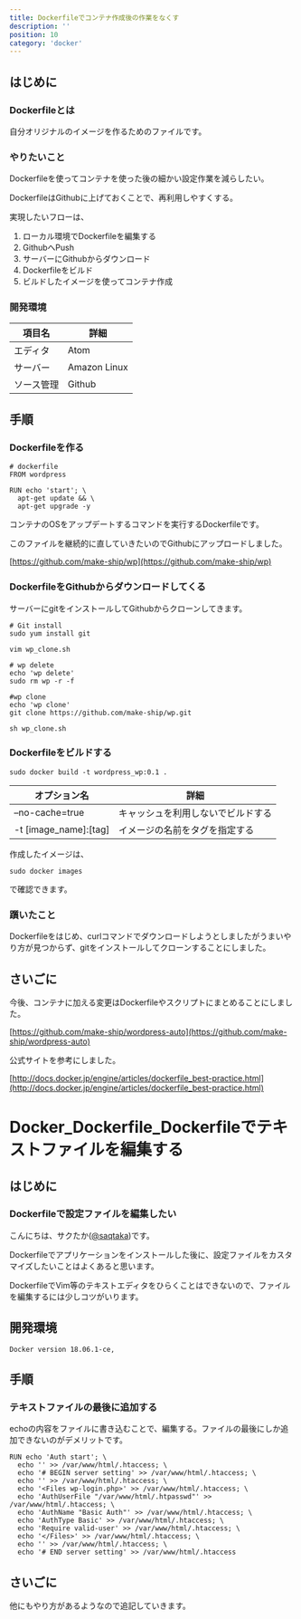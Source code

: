```yaml
---
title: Dockerfileでコンテナ作成後の作業をなくす
description: ''
position: 10
category: 'docker'
---
```


## はじめに
### Dockerfileとは
自分オリジナルのイメージを作るためのファイルです。

### やりたいこと
Dockerfileを使ってコンテナを使った後の細かい設定作業を減らしたい。

DockerfileはGithubに上げておくことで、再利用しやすくする。

実現したいフローは、

1. ローカル環境でDockerfileを編集する
1. GithubへPush
1. サーバーにGithubからダウンロード
1. Dockerfileをビルド
1. ビルドしたイメージを使ってコンテナ作成

### 開発環境
|項目名|詳細|
|--|--|
|エディタ|Atom|
|サーバー|Amazon Linux|
|ソース管理|Github|

## 手順
### Dockerfileを作る
```
# dockerfile
FROM wordpress

RUN echo 'start'; \
  apt-get update && \
  apt-get upgrade -y
```
コンテナのOSをアップデートするコマンドを実行するDockerfileです。

このファイルを継続的に直していきたいのでGithubにアップロードしました。

[https://github.com/make-ship/wp](https://github.com/make-ship/wp)

### DockerfileをGithubからダウンロードしてくる
サーバーにgitをインストールしてGithubからクローンしてきます。
```
# Git install
sudo yum install git
```

```
vim wp_clone.sh
```

```
# wp delete
echo 'wp delete'
sudo rm wp -r -f

#wp clone
echo 'wp clone'
git clone https://github.com/make-ship/wp.git
```
```
sh wp_clone.sh
```

### Dockerfileをビルドする

```
sudo docker build -t wordpress_wp:0.1 .
```

|オプション名|詳細|
|--|--|
|–no-cache=true|キャッシュを利用しないでビルドする|
|-t [image_name]:[tag]|イメージの名前をタグを指定する|

作成したイメージは、

```
sudo docker images
```

で確認できます。

### 躓いたこと
Dockerfileをはじめ、curlコマンドでダウンロードしようとしましたがうまいやり方が見つからず、gitをインストールしてクローンすることにしました。

## さいごに
今後、コンテナに加える変更はDockerfileやスクリプトにまとめることにしました。

[https://github.com/make-ship/wordpress-auto](https://github.com/make-ship/wordpress-auto)

公式サイトを参考にしました。

[http://docs.docker.jp/engine/articles/dockerfile_best-practice.html](http://docs.docker.jp/engine/articles/dockerfile_best-practice.html)


# Docker_Dockerfile_Dockerfileでテキストファイルを編集する
## はじめに
### Dockerfileで設定ファイルを編集したい
こんにちは、サクたか([\@saqtaka](https://twitter.com/saqtaka))です。

Dockerfileでアプリケーションをインストールした後に、設定ファイルをカスタマイズしたいことはよくあると思います。

DockerfileでVim等のテキストエディタをひらくことはできないので、ファイルを編集するには少しコツがいります。

## 開発環境
```
Docker version 18.06.1-ce,
```

## 手順
### テキストファイルの最後に追加する
echoの内容をファイルに書き込むことで、編集する。ファイルの最後にしか追加できないのがデメリットです。

```
RUN echo 'Auth start'; \
  echo '' >> /var/www/html/.htaccess; \
  echo '# BEGIN server setting' >> /var/www/html/.htaccess; \
  echo '' >> /var/www/html/.htaccess; \
  echo '<Files wp-login.php>' >> /var/www/html/.htaccess; \
  echo 'AuthUserFile "/var/www/html/.htpasswd"' >> /var/www/html/.htaccess; \
  echo 'AuthName "Basic Auth"' >> /var/www/html/.htaccess; \
  echo 'AuthType Basic' >> /var/www/html/.htaccess; \
  echo 'Require valid-user' >> /var/www/html/.htaccess; \
  echo '</Files>' >> /var/www/html/.htaccess; \
  echo '' >> /var/www/html/.htaccess; \
  echo '# END server setting' >> /var/www/html/.htaccess
```
## さいごに
他にもやり方があるようなので追記していきます。

